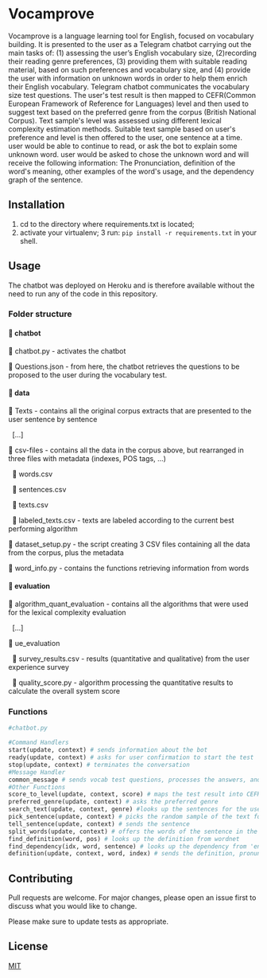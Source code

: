 # Vocamprove

Vocamprove is a language learning tool for English, focused on vocabulary building. It is presented to the user as a Telegram chatbot carrying out the main tasks of: (1) assessing the user’s English vocabulary size, (2)recording their reading genre preferences, (3) providing them with suitable reading material, based on such preferences and vocabulary size, and (4) provide the user with information on unknown words in order to help them enrich their English vocabulary. 
Telegram chatbot communicates the vocabulary size test questions. The user's test result is then mapped to CEFR(Common European Framework of Reference for Languages) level and then used to suggest text based on the preferred genre from the corpus (British National Corpus).
Text sample's level was assessed using different lexical complexity estimation methods.
Suitable text sample based on user's preference and level is then offered to the user, one sentence at a time. user would be able to continue to read, or ask the bot to explain some unknown word. user would be asked to chose the unknown word and will receive the following information: 
The Pronunciation, definition of the word's meaning, other examples of the word's usage, and the dependency graph of the sentence.


## Installation

1. cd to the directory where requirements.txt is located;
2. activate your virtualenv;
3 run: `pip install -r requirements.txt` in your shell.


## Usage
The chatbot was deployed on Heroku and is therefore available without the need to run any of the code in this repository.

### Folder structure
#### 📁 chatbot

📄 chatbot.py - activates the chatbot

📄 Questions.json - from here, the chatbot retrieves the questions to be proposed to the user during the vocabulary test.

#### 📁 data

📁 Texts - contains all the original corpus extracts that are presented to the user sentence by sentence

&nbsp;  [...]

📁 csv-files - contains all the data in the corpus above, but rearranged in three files with metadata (indexes, POS tags, ...)

&nbsp;  📄 words.csv
  
&nbsp;  📄 sentences.csv
  
&nbsp;  📄 texts.csv
  
&nbsp;  📄 labeled_texts.csv - texts are labeled according to the current best performing algorithm

📄 dataset_setup.py - the script creating 3 CSV files containing all the data from the corpus, plus the metadata 

📄 word_info.py - contains the functions retrieving information from words

#### 📁 evaluation

📁 algorithm_quant_evaluation - contains all the algorithms that were used for the lexical complexity evaluation
  
&nbsp;  [...]

📁 ue_evaluation
  
&nbsp;  📄 survey_results.csv - results (quantitative and qualitative) from the user experience survey
  
&nbsp;  📄 quality_score.py - algorithm processing the quantitative results to calculate the overall system score 

### Functions

```python
#chatbot.py

#Command Handlers
start(update, context) # sends information about the bot
ready(update, context) # asks for user confirmation to start the test
stop(update, context) # terminates the conversation
#Message Handler
common_message # sends vocab test questions, processes the answers, and communicates the result 
#Other Functions
score_to_level(update, context, score) # maps the test result into CEFR level
preferred_genre(update, context) # asks the preferred genre
search_text(update, context, genre) #looks up the sentences for the user based on genre and level 
pick_sentence(update, context) # picks the random sample of the text for the user
tell_sentence(update, context) # sends the sentence
split_words(update, context) # offers the words of the sentence in the form of seperate buttons to the user to choose the unknown one
find_definition(word, pos) # looks up the definition from wordnet
find_dependency(idx, word, sentence) # looks up the dependency from 'en_core_web_sm' model of Spacy package
definition(update, context, word, index) # sends the definition, pronunciation and dependency
```

## Contributing
Pull requests are welcome. For major changes, please open an issue first to discuss what you would like to change.

Please make sure to update tests as appropriate.

## License
[MIT](https://choosealicense.com/licenses/mit/)
